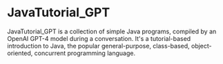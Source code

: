 # JavaTutorial_GPT
JavaTutorial_GPT is a collection of simple Java programs, compiled by an OpenAI GPT-4 model during a conversation. It's a tutorial-based introduction to Java, the popular general-purpose, class-based, object-oriented, concurrent programming language.
